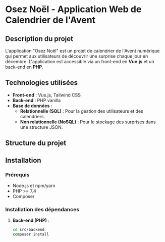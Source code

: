 # Osez Noël - Application Web de Calendrier de l'Avent

## Description du projet
L'application "Osez Noël" est un projet de calendrier de l'Avent numérique qui permet aux utilisateurs de découvrir une surprise chaque jour en décembre. L'application est accessible via un front-end en **Vue.js** et un back-end en **PHP**.

## Technologies utilisées
- **Front-end** : Vue.js, Tailwind CSS
- **Back-end** : PHP vanilla
- **Base de données** :
  - **Relationnelle (SQL)** : Pour la gestion des utilisateurs et des calendriers.
  - **Non relationnelle (NoSQL)** : Pour le stockage des surprises dans une structure JSON.

## Structure du projet

## Installation

### Prérequis
- Node.js et npm/yarn
- PHP >= 7.4
- Composer

### Installation des dépendances
1. **Back-end (PHP)** :
   ```bash
   cd src/backend
   composer install
